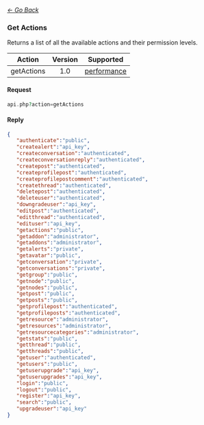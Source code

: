 *[<- Go Back](../rest-api.md)*

### Get Actions
Returns a list of all the available actions and their permission levels.

| Action | Version | Supported |
| :-: | :-: | :-: |
| getActions | 1.0 | <a href="#per">performance</a> |

#### Request
```php
api.php?action=getActions
```

#### Reply
```json
{
   "authenticate":"public",
   "createalert":"api_key",
   "createconversation":"authenticated",
   "createconversationreply":"authenticated",
   "createpost":"authenticated",
   "createprofilepost":"authenticated",
   "createprofilepostcomment":"authenticated",
   "createthread":"authenticated",
   "deletepost":"authenticated",
   "deleteuser":"authenticated",
   "downgradeuser":"api_key",
   "editpost":"authenticated",
   "editthread":"authenticated",
   "edituser":"api_key",
   "getactions":"public",
   "getaddon":"administrator",
   "getaddons":"administrator",
   "getalerts":"private",
   "getavatar":"public",
   "getconversation":"private",
   "getconversations":"private",
   "getgroup":"public",
   "getnode":"public",
   "getnodes":"public",
   "getpost":"public",
   "getposts":"public",
   "getprofilepost":"authenticated",
   "getprofileposts":"authenticated",
   "getresource":"administrator",
   "getresources":"administrator",
   "getresourcecategories":"administrator",
   "getstats":"public",
   "getthread":"public",
   "getthreads":"public",
   "getuser":"authenticated",
   "getusers":"public",
   "getuserupgrade":"api_key",
   "getuserupgrades":"api_key",
   "login":"public",
   "logout":"public",
   "register":"api_key",
   "search":"public",
   "upgradeuser":"api_key"
}
```
